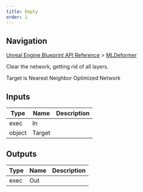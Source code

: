 ```yaml
---
title: Empty
order: 1
---
```

## Navigation

[Unreal Engine Blueprint API Reference](https://dev.epicgames.com/documentation/en-us/unreal-engine/BlueprintAPI) > [MLDeformer](https://dev.epicgames.com/documentation/en-us/unreal-engine/BlueprintAPI/MLDeformer)

Clear the network, getting rid of all layers.

Target is Nearest Neighbor Optimized Network

## Inputs

| Type | Name | Description |
| --- | --- | --- |
| exec | In |  |
| object | Target |  |

## Outputs

| Type | Name | Description |
| --- | --- | --- |
| exec | Out |  |
